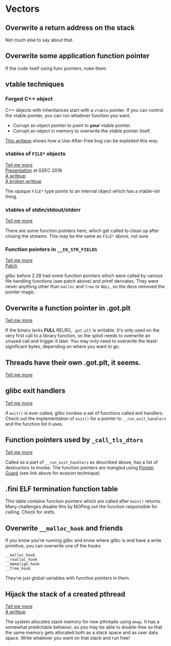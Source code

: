 # Vectors

## Overwrite a return address on the stack

Not much else to say about that.

## Overwrite some application function pointer

If the code itself using func pointers, nuke them.

## vtable techniques

### Forged C++ object

C++ objects with inheritances start with a `vtable` pointer. If you can control the vtable pointer, you can run whatever function you want.

* Corrupt an object pointer to point to **your** vtable pointer.
* Corrupt an object in memory to overwrite the vtable pointer itself.

[This writeup](https://gist.github.com/farazsth98/19cc2268311e248502168b1eb52502f9) shows how a Use-After-Free bug can be exploited this way.

### vtables of `FILE*` objects

[Tell me more](https://dhavalkapil.com/blogs/FILE-Structure-Exploitation/)  
[Presentation](https://gsec.hitb.org/sg2018/sessions/file-structures-another-binary-exploitation-technique/) at GSEC 2018  
[A writeup](https://ctftime.org/writeup/18765)  
[A broken writeup](https://blog.jsec.xyz/ctf-write-up/2021/01/03/TetCTF-babyformat-write-up.html)

The opaque `FILE*` type points to an internal object which has a vtable-ish thing.

### vtables of stdin/stdout/stderr

[Tell me more](https://github.com/mehQQ/public_writeup/tree/master/0ctf2017/engineOnline)

There are some function pointers here, which get called to clean up after closing the streams. This may be the same as `FILE*` above, not sure.

### Function pointers in `__IO_STR_FIELDS`

[Tell me more](https://sourceware.org/bugzilla/show_bug.cgi?id=23236)  
[Patch](https://github.com/bminor/glibc/commit/4e8a6346cd3da2d88bbad745a1769260d36f2783#diff-379a18f5e20efd52728e4cff64ba0f11a3b17e80f935902205e073e0b0baa141)

glibc before 2.28 had some function pointers which were called by various file handling functions \(see patch above\) and printf derivates. They were never anything other than `malloc` and `free` or `NULL`, so the devs removed the pointer magic.

## Overwrite a function pointer in .got.plt

[Tell me more](https://systemoverlord.com/2017/03/19/got-and-plt-for-pwning.html)

If the binary lacks **FULL** RELRO, `.got.plt` is writable. It's only used on the very first call to a library function, so the sploit needs to overwrite an unused call and trigger it later. You may only need to overwrite the least-significant bytes, depending on where you want to go.

## Threads have their own .got.plt, it seems.

[Tell me more](https://ctftime.org/writeup/18768)

## glibc exit handlers

[Tell me more](https://m101.github.io/binholic/2017/05/20/notes-on-abusing-exit-handlers.html)

if `exit()` is ever called, glibc invokes a set of functions called exit handlers. Check out the implementation of `exit()` for a pointer to `__run_exit_handlers` and the function list it uses.

## Function pointers used by `_call_tls_dtors`

[Tell me more](https://m101.github.io/binholic/2017/05/20/notes-on-abusing-exit-handlers.html)

Called as a part of `__run_exit_handlers` as described above, has a list of destructors to invoke. The function pointers are mangled using [Pointer Guard](https://sourceware.org/glibc/wiki/PointerEncryption) \(see link above for evasion technique\)

## .fini ELF termination function table

This table contains function pointers which are called after `main()` returns. Many challenges disable this by NOPing out the function responsible for calling. Check for xrefs.

## Overwrite `__malloc_hook` and friends

If you know you're running glibc and know where glibc is and have a write primitive, you can overwrite one of the hooks

```text
__malloc_hook
__realloc_hook
__memalign_hook
__free_hook
```

They're just global variables with function pointers in them.

## Hijack the stack of a created pthread

[Tell me more](http://tukan.farm/2016/07/27/munmap-madness/)  
[A writeup](https://blog.dragonsector.pl/2017/03/0ctf-2017-uploadcenter-pwn-523.html)

The system allocates stack memory for new pthreads using `mmap`. It has a somewhat predictable behavior, so you may be able to double-free so that the same memory gets allocated both as a stack space and as user data space. Write whatever you want on that stack and run free!

